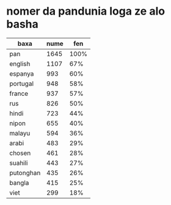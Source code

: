 # nomer da pandunia loga ze alo basha

| baxa  | nume  | fen |
|-------|-------|-----|
| pan | 1645 | 100% |
| english | 1107 | 67% |
| espanya | 993 | 60% |
| portugal | 948 | 58% |
| france | 937 | 57% |
| rus | 826 | 50% |
| hindi | 723 | 44% |
| nipon | 655 | 40% |
| malayu | 594 | 36% |
| arabi | 483 | 29% |
| chosen | 461 | 28% |
| suahili | 443 | 27% |
| putonghan | 435 | 26% |
| bangla | 415 | 25% |
| viet | 299 | 18% |
